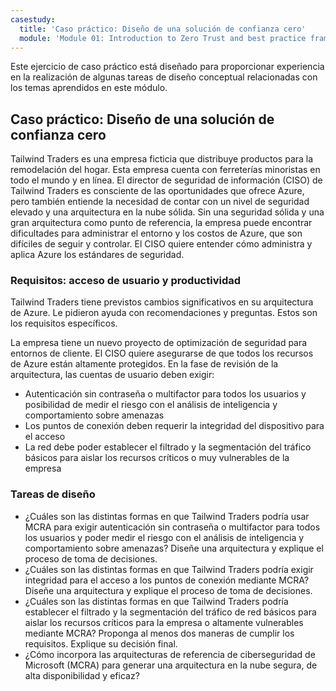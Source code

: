 ```yaml
---
casestudy:
  title: 'Caso práctico: Diseño de una solución de confianza cero'
  module: 'Module 01: Introduction to Zero Trust and best practice frameworks'
---
```


Este ejercicio de caso práctico está diseñado para proporcionar experiencia en la realización de algunas tareas de diseño conceptual relacionadas con los temas aprendidos en este módulo.

## Caso práctico: Diseño de una solución de confianza cero

Tailwind Traders es una empresa ficticia que distribuye productos para la remodelación del hogar. Esta empresa cuenta con ferreterías minoristas en todo el mundo y en línea. El director de seguridad de información (CISO) de Tailwind Traders es consciente de las oportunidades que ofrece Azure, pero también entiende la necesidad de contar con un nivel de seguridad elevado y una arquitectura en la nube sólida. Sin una seguridad sólida y una gran arquitectura como punto de referencia, la empresa puede encontrar dificultades para administrar el entorno y los costos de Azure, que son difíciles de seguir y controlar. El CISO quiere entender cómo administra y aplica Azure los estándares de seguridad.

### Requisitos: acceso de usuario y productividad

Tailwind Traders tiene previstos cambios significativos en su arquitectura de Azure. Le pidieron ayuda con recomendaciones y preguntas. Estos son los requisitos específicos.

La empresa tiene un nuevo proyecto de optimización de seguridad para entornos de cliente. El CISO quiere asegurarse de que todos los recursos de Azure están altamente protegidos. En la fase de revisión de la arquitectura, las cuentas de usuario deben exigir:

- Autenticación sin contraseña o multifactor para todos los usuarios y posibilidad de medir el riesgo con el análisis de inteligencia y comportamiento sobre amenazas
- Los puntos de conexión deben requerir la integridad del dispositivo para el acceso
- La red debe poder establecer el filtrado y la segmentación del tráfico básicos para aislar los recursos críticos o muy vulnerables de la empresa

### Tareas de diseño

* ¿Cuáles son las distintas formas en que Tailwind Traders podría usar MCRA para exigir autenticación sin contraseña o multifactor para todos los usuarios y poder medir el riesgo con el análisis de inteligencia y comportamiento sobre amenazas? Diseñe una arquitectura y explique el proceso de toma de decisiones.
* ¿Cuáles son las distintas formas en que Tailwind Traders podría exigir integridad para el acceso a los puntos de conexión mediante MCRA? Diseñe una arquitectura y explique el proceso de toma de decisiones.
* ¿Cuáles son las distintas formas en que Tailwind Traders podría establecer el filtrado y la segmentación del tráfico de red básicos para aislar los recursos críticos para la empresa o altamente vulnerables mediante MCRA? Proponga al menos dos maneras de cumplir los requisitos. Explique su decisión final.
* ¿Cómo incorpora las arquitecturas de referencia de ciberseguridad de Microsoft (MCRA) para generar una arquitectura en la nube segura, de alta disponibilidad y eficaz?